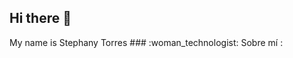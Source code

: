 ## Hi there 👋
<div id="header" align="left">
My name is Stephany Torres
### :woman_technologist: Sobre mí :
<!--
Apasionada de la tecnología y disfrutando de una transición laboral a QA engineer

- 🔭 I’m currently working on academic projects with SQL, APIs, Web, Mobile
- 🌱 I’m currently learning Testing to bacome a QA Engineer
- 👯 I’m looking to collaborate as volunteer in manual testing. Could it be with SQL, APIs, Web, Mobile. It will help me to improve my skills and get experience!
- 📫 How to reach me: linkedIn [![Linkedin Badge](https://img.shields.io/badge/-stephany-blue?style=flat&logo=Linkedin&logoColor=white)](https://www.linkedin.com/in/stephany-torres-sa/)
-->
